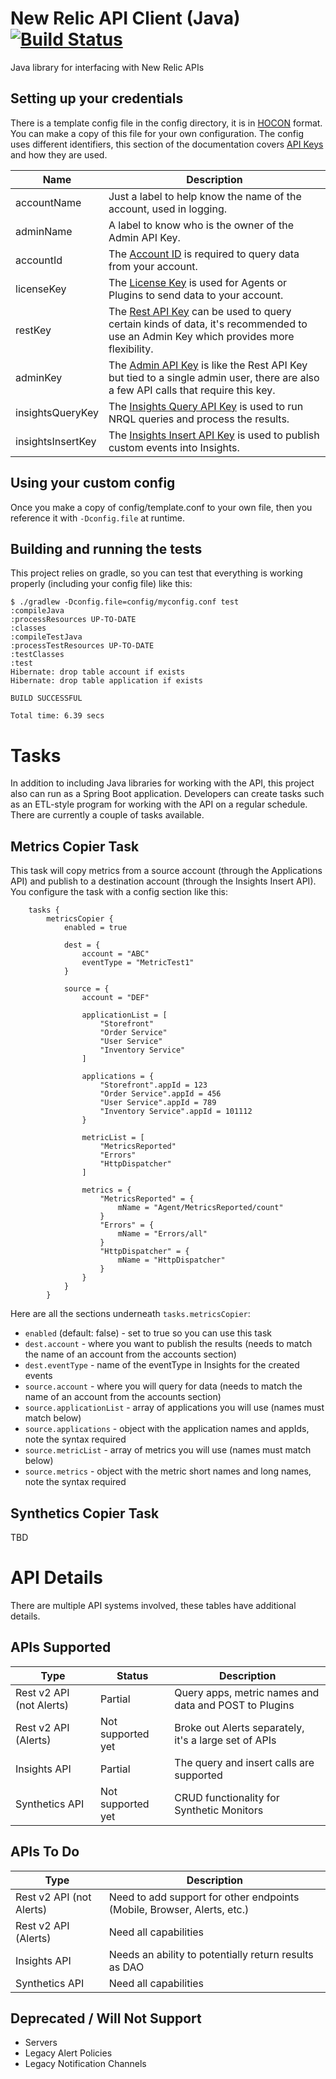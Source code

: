 # New Relic API Client (Java) [![Build Status](https://travis-ci.org/kenahrens/newrelic-api-client-java.svg?branch=master)](https://travis-ci.org/kenahrens/newrelic-api-client-java)

Java library for interfacing with New Relic APIs

## Setting up your credentials
There is a template config file in the config directory, it is in [HOCON](https://github.com/lightbend/config/blob/master/HOCON.md) format. You can make a copy of this file for your own configuration. The config uses different identifiers, this section of the documentation covers [API Keys](https://docs.newrelic.com/docs/apis/rest-api-v2/getting-started/api-keys) and how they are used.

| Name | Description |
|---|---|
| accountName | Just a label to help know the name of the account, used in logging. |
| adminName | A label to know who is the owner of the Admin API Key. |
| accountId | The [Account ID](https://docs.newrelic.com/docs/accounts-partnerships/accounts/account-setup/account-id) is required to query data from your account. |
| licenseKey | The [License Key](https://docs.newrelic.com/docs/accounts-partnerships/accounts/account-setup/license-key) is used for Agents or Plugins to send data to your account. |
| restKey | The [Rest API Key](https://docs.newrelic.com/docs/apis/rest-api-v2/getting-started/api-keys) can be used to query certain kinds of data, it's recommended to use an Admin Key which provides more flexibility. |
| adminKey | The [Admin API Key](https://docs.newrelic.com/docs/apis/rest-api-v2/getting-started/api-keys) is like the Rest API Key but tied to a single admin user, there are also a few API calls that require this key. |
| insightsQueryKey | The [Insights Query API Key](https://docs.newrelic.com/docs/insights/insights-api/get-data/query-insights-event-data-api) is used to run NRQL queries and process the results. |
| insightsInsertKey |The [Insights Insert API Key](https://docs.newrelic.com/docs/insights/insights-data-sources/custom-data/insert-custom-events-insights-api) is used to publish custom events into Insights. |

## Using your custom config
Once you make a copy of config/template.conf to your own file, then you reference it with `-Dconfig.file` at runtime.

## Building and running the tests
This project relies on gradle, so you can test that everything is working properly (including your config file) like this:
```
$ ./gradlew -Dconfig.file=config/myconfig.conf test
:compileJava
:processResources UP-TO-DATE
:classes
:compileTestJava
:processTestResources UP-TO-DATE
:testClasses
:test
Hibernate: drop table account if exists
Hibernate: drop table application if exists

BUILD SUCCESSFUL

Total time: 6.39 secs
```

# Tasks
In addition to including Java libraries for working with the API, this project also can run as a Spring Boot application. Developers can create tasks such as an ETL-style program for working with the API on a regular schedule. There are currently a couple of tasks available.

## Metrics Copier Task
This task will copy metrics from a source account (through the Applications API) and publish to a destination account (through the Insights Insert API). You configure the task with a config section like this:
```
	tasks {
		metricsCopier {
			enabled = true
			
			dest = {
				account = "ABC"
				eventType = "MetricTest1"
			}
			
			source = {
				account = "DEF"
				
				applicationList = [
					"Storefront"
					"Order Service"
					"User Service"
					"Inventory Service"
				]
				
				applications = {
					"Storefront".appId = 123
					"Order Service".appId = 456
					"User Service".appId = 789
					"Inventory Service".appId = 101112
				}

				metricList = [
					"MetricsReported"
					"Errors"
					"HttpDispatcher"
				]

				metrics = {
					"MetricsReported" = {
						mName = "Agent/MetricsReported/count"
					}
					"Errors" = {
						mName = "Errors/all"
					}
					"HttpDispatcher" = {
						mName = "HttpDispatcher"
					}
				}
			}
		}
```

Here are all the sections underneath `tasks.metricsCopier`:
* `enabled` (default: false) - set to true so you can use this task
* `dest.account` - where you want to publish the results (needs to match the name of an account from the accounts section)
* `dest.eventType` - name of the eventType in Insights for the created events
* `source.account` - where you will query for data (needs to match the name of an account from the accounts section)
* `source.applicationList` - array of applications you will use (names must match below)
* `source.applications` - object with the application names and appIds, note the syntax required
* `source.metricList` - array of metrics you will use (names must match below)
* `source.metrics` - object with the metric short names and long names, note the syntax required

## Synthetics Copier Task
TBD

# API Details
There are multiple API systems involved, these tables have additional details.

## APIs Supported
| Type | Status | Description |
|---|---|---|
| Rest v2 API (not Alerts) | Partial | Query apps, metric names and data and POST to Plugins |
| Rest v2 API (Alerts) | Not supported yet | Broke out Alerts separately, it's a large set of APIs |
| Insights API | Partial | The query and insert calls are supported |
| Synthetics API | Not supported yet | CRUD functionality for Synthetic Monitors |

## APIs To Do
| Type | Description |
|---|---|
| Rest v2 API (not Alerts) | Need to add support for other endpoints (Mobile, Browser, Alerts, etc.) |
| Rest v2 API (Alerts) | Need all capabilities |
| Insights API | Needs an ability to potentially return results as DAO |
| Synthetics API | Need all capabilities |

## Deprecated / Will Not Support
* Servers
* Legacy Alert Policies
* Legacy Notification Channels
